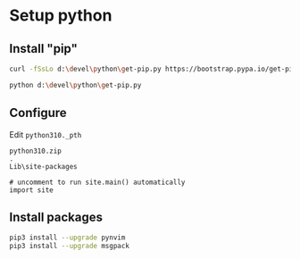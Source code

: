 # Setup python

## Install "pip"

```sh
curl -fSsLo d:\devel\python\get-pip.py https://bootstrap.pypa.io/get-pip.py

python d:\devel\python\get-pip.py
```

## Configure

Edit `python310._pth`

```
python310.zip
.
Lib\site-packages

# uncomment to run site.main() automatically
import site
```

## Install packages

```sh
pip3 install --upgrade pynvim
pip3 install --upgrade msgpack
```
